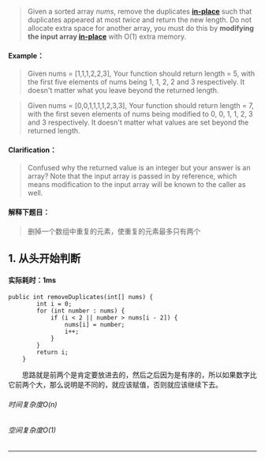 > Given a sorted array *nums*, remove the duplicates [**in-place**](https://en.wikipedia.org/wiki/In-place_algorithm) such that duplicates appeared at most *twice* and return the new length.
Do not allocate extra space for another array, you must do this by **modifying the input array [in-place](https://en.wikipedia.org/wiki/In-place_algorithm)** with O(1) extra memory.

#### Example：
> Given nums = [1,1,1,2,2,3],
Your function should return length = 5, with the first five elements of nums being 1, 1, 2, 2 and 3 respectively.
It doesn't matter what you leave beyond the returned length.

> Given nums = [0,0,1,1,1,1,2,3,3],
Your function should return length = 7, with the first seven elements of nums being modified to 0, 0, 1, 1, 2, 3 and 3 respectively.
It doesn't matter what values are set beyond the returned length.
#### Clarification：
> Confused why the returned value is an integer but your answer is an array?
Note that the input array is passed in by reference, which means modification to the input array will be known to the caller as well.

#### 解释下题目：
> 删掉一个数组中重复的元素，使重复的元素最多只有两个


## 1. 从头开始判断
#### 实际耗时：1ms
```
public int removeDuplicates(int[] nums) {
        int i = 0;
        for (int number : nums) {
            if (i < 2 || number > nums[i - 2]) {
                nums[i] = number;
                i++;
            }
        }
        return i;
    }
```
&emsp;&emsp;思路就是前两个是肯定要放进去的，然后之后因为是有序的，所以如果数字比它前两个大，那么说明是不同的，就应该赋值，否则就应该继续下去。
###### 时间复杂度O(n)
###### 空间复杂度O(1)
---------
